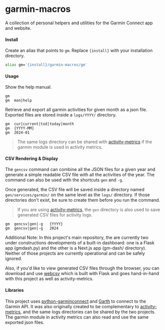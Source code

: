 # garmin-macros
A collection of personal helpers and utilities for the Garmin Connect app and website.

#### Install

Create an alias that points to `gm`. Replace `{install}` with your installation directory.

```bash
alias gm='{install}/garmin-macros/gm'
```

#### Usage

Show the help manual.

```console
gm
gm  man|help
```

Retrieve and export all garmin activities for given month as a json file. Exported files are stored inside a `logs/YYYY/` directory. 

```console
gm  cur|current|tod|today|month
gm  {YYYY-MM}
gm  2024-01
```
> The same logs directory can be shared with [activity-metrics](https://github.com/ryt/activity-metrics) if the garmin module is used in activity metrics.
> 

#### CSV Rendering & Display

The `gencsv` command can combine all the JSON files for a given year and generate a simple readable CSV file with all the activities of the year. The command can also be used with the shortcuts `gen` and `-g`. 

Once generated, the CSV file will be saved inside a directory named `gen/services/garmin/` on the same level as the `logs/` directory. If those directories don't exist, be sure to create them before you run the command.

> If you are using [activity-metrics](https://github.com/ryt/activity-metrics), the `gen` directory is also used to save generated CSV files for activity logs.

```console
gm  gencsv|gen|-g   {YYYY}
gm  gencsv|gen|-g   2024
```

Additional Note: In this project's main repository, the are currently two under constructions developments of a built-in dashboard: one is a Flask app (gmdash.py) and the other is a Next.js app (gm-dash/ directory). Neither of those projects are currently operational and can be safely ignored.

Also, if you'd like to view generated CSV files through the browser, you can download and use [webcsv](https://github.com/ryt/webcsv) which is built with Flask and goes hand-in-hand with this project as well as activity-metrics.

#### Libraries
This project uses [python-garminconnect](https://github.com/cyberjunky/python-garminconnect) and [Garth](https://github.com/matin/garth) to connect to the Garmin API. It was also originally created to be complementary to [activity-metrics](https://github.com/ryt/activity-metrics), and the same logs directories can be shared by the two projects. The garmin module in activity metrics can also read and use the same exported json files.

